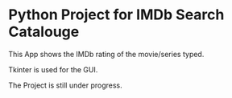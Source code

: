 # Python Project for IMDb Search Catalouge 

This App shows the IMDb rating of the movie/series typed.

Tkinter is used for the GUI.

The Project is still under progress.

